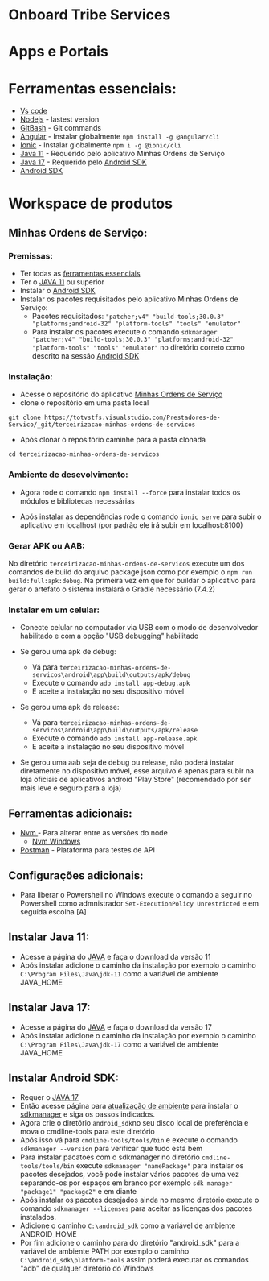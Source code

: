 # Onboard Tribe Services

# Apps e Portais

# Ferramentas essenciais:

 - [Vs code](https://code.visualstudio.com/download)
 - [Nodejs](https://nodejs.org/en) - lastest version
 - [GitBash](https://git-scm.com/downloads) - Git commands
 - [Angular](https://angular.io/cli) - Instalar globalmente
 `npm install -g @angular/cli` 
 - [Ionic](https://ionicframework.com/) - Instalar globalmente 
 `npm i -g @ionic/cli`
 - [Java 11](#instalar-java-11) - Requerido pelo aplicativo Minhas Ordens de Serviço
 - [Java 17](#instalar-java-17) - Requerido pelo [Android SDK](#instalar-android-sdk)
 - [Android SDK](#instalar-android-sdk)

# Workspace de produtos
## Minhas Ordens de Serviço:

### Premissas:
 - Ter todas as [ferramentas essenciais](#ferramentas-essenciais)
 - Ter o [JAVA 11](#instalar-java-11) ou superior
 - Instalar o [Android SDK](#instalar-android-sdk)
 - Instalar os pacotes requisitados pelo aplicativo Minhas Ordens de Serviço:
    - Pacotes requisitados: `"patcher;v4" "build-tools;30.0.3" "platforms;android-32" "platform-tools" "tools" "emulator"`
    - Para instalar os pacotes execute o comando `sdkmanager "patcher;v4" "build-tools;30.0.3" "platforms;android-32" "platform-tools" "tools" "emulator"` no diretório correto como descrito na sessão [Android SDK](#instalar-android-sdk)
 
### Instalação:

- Acesse o repositório do aplicativo [Minhas Ordens de Serviço](https://totvstfs.visualstudio.com/Prestadores-de-Servico/_git/terceirizacao-minhas-ordens-de-servicos)
- clone o repositório em uma pasta local
```
git clone https://totvstfs.visualstudio.com/Prestadores-de-Servico/_git/terceirizacao-minhas-ordens-de-servicos 
```
 - Após clonar o repositório caminhe para a pasta clonada
 ```
 cd terceirizacao-minhas-ordens-de-servicos
 ```
### Ambiente de desevolvimento:

 - Agora rode o comando `npm install --force` para instalar todos os módulos e bibliotecas necessárias
 
 - Após instalar as dependências rode o comando `ionic serve` para subir o aplicativo em localhost (por padrão ele irá subir em localhost:8100)

### Gerar APK ou AAB:
No diretório `terceirizacao-minhas-ordens-de-servicos` execute um dos comandos de build do arquivo package.json como por exemplo o `npm run build:full:apk:debug`. Na primeira vez em que for buildar o aplicativo para gerar o artefato o sistema instalará o Gradle necessário (7.4.2)

### Instalar em um celular:
 - Conecte celular no computador via USB com o modo de desenvolvedor habilitado e com a opção "USB debugging" habilitado
 
 - Se gerou uma apk de debug:
    - Vá para `terceirizacao-minhas-ordens-de-servicos\android\app\build\outputs/apk/debug`
    - Execute o comando `adb install app-debug.apk`
    - E aceite a instalação no seu dispositivo móvel
    
  - Se gerou uma apk de release: 
    - Vá para `terceirizacao-minhas-ordens-de-servicos\android\app\build\outputs/apk/release`
    - Execute o comando `adb install app-release.apk`
    - E aceite a instalação no seu dispositivo móvel
    
   - Se gerou uma aab seja de debug ou release, não poderá instalar diretamente no dispositivo móvel, esse arquivo é apenas para subir na loja oficiais de aplicativos android "Play Store" (recomendado por ser mais leve e seguro para a loja)
   
## Ferramentas adicionais:
 - [Nvm ](https://github.com/nvm-sh/nvm#installation-and-update) - Para alterar entre as versões do node
    - [Nvm Windows](https://github.com/coreybutler/nvm-windows/releases)
 - [Postman](https://www.postman.com/downloads/) - Plataforma para testes de API
 
## Configurações adicionais:
 - Para liberar o Powershell no Windows execute o comando a seguir no Powershell como admnistrador `Set-ExecutionPolicy Unrestricted` e em seguida escolha [A]

## Instalar Java 11:
 - Acesse a página do [JAVA](https://www.oracle.com/java/technologies/javase/jdk11-archive-downloads.html) e faça o download da versão 11
 - Após instalar adicione o caminho da instalação por exemplo o caminho `C:\Program Files\Java\jdk-11` como a variável de ambiente JAVA_HOME

## Instalar Java 17:
 - Acesse a página do [JAVA](https://www.oracle.com/java/technologies/javase/jdk17-archive-downloads.html) e faça o download da versão 17
 - Após instalar adicione o caminho da instalação por exemplo o caminho `C:\Program Files\Java\jdk-17` como a variável de ambiente JAVA_HOME


## Instalar Android SDK:
 - Requer o [JAVA 17](#instalar-java-17)
 - Então acesse página para [atualização de ambiente](https://developer.android.com/studio/intro/update?hl=pt-br#sdk-manager) para instalar o [sdkmanager](https://developer.android.com/studio/command-line/sdkmanager?hl=pt-br#install) e siga os passos indicados.
 - Agora crie o diretório `android_sdk`no seu disco local de preferência e mova o cmdline-tools para este diretório
 - Após isso vá para `cmdline-tools/tools/bin` e execute o comando `sdkmanager --version` para verificar que tudo está bem
 - Para instalar pacatoes com o sdkmanager no diretório `cmdline-tools/tools/bin` execute `sdkmanager "namePackage"` para instalar os pacotes desejados, você pode instalar vários pacotes de uma vez separando-os por espaços em branco por exemplo `sdk manager "package1" "package2"` e em diante
 - Após instalar os pacotes desejados ainda no mesmo diretório execute o comando `sdkmanager --licenses` para aceitar as licenças dos pacotes instalados.
 - Adicione o caminho `C:\android_sdk` como a variável de ambiente ANDROID_HOME
 - Por fim adicione o caminho para do diretório "android_sdk" para a variável de ambiente PATH por exemplo o caminho `C:\android_sdk\platform-tools` assim poderá executar os comandos "adb" de qualquer diretório do Windows
 

